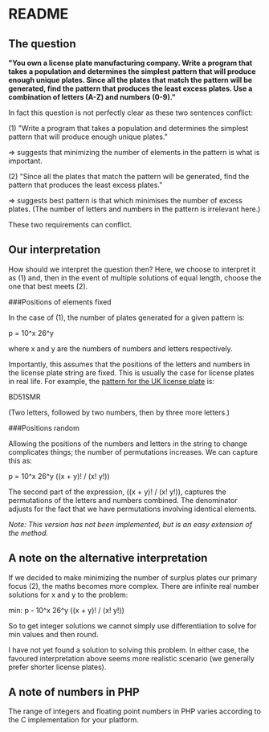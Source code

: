 README
======

The question
------------

**"You own a license plate manufacturing company. Write a program that takes a population and determines the simplest pattern that will produce enough unique plates. Since all the plates that match the pattern will be generated, find the pattern that produces the least excess plates. Use a combination of letters (A-Z) and numbers (0-9)."**

In fact this question is not perfectly clear as these two sentences conflict:

(1)  "Write a program that takes a population and determines the simplest pattern that will produce enough unique plates."

 => suggests that minimizing the number of elements in the pattern is what is important.

(2)  "Since all the plates that match the pattern will be generated, find the pattern that produces the least excess plates."

=> suggests best pattern is that which minimises the number of excess plates. (The number of letters and numbers in the pattern is irrelevant here.)

These two requirements can conflict.

Our interpretation
------------------

How should we interpret the question then? Here, we choose to interpret it as (1) and, then in the event of multiple solutions of equal length, choose the one that best meets (2).

###Positions of elements fixed

In the case of (1), the number of plates generated for a given pattern is:

p = 10^x 26^y

where x and y are the numbers of numbers and letters respectively.

Importantly, this assumes that the positions of the letters and numbers in the license plate string are fixed. This is usually the case for license plates in real life. For example, the [pattern for the UK license plate](https://upload.wikimedia.org/wikipedia/commons/thumb/6/6c/British_car_registration_plate_labels.svg/551px-British_car_registration_plate_labels.svg.png) is:

BD51SMR

(Two letters, followed by two numbers, then by three more letters.)

###Positions random

Allowing the positions of the numbers and letters in the string to change complicates things; the number of permutations increases. We can capture this as:

p = 10^x 26^y ((x + y)! / (x! y!))

The second part of the expression, ((x + y)! / (x! y!)), captures the permutations of the letters and numbers combined. The denominator adjusts for the fact that we have permutations involving identical elements.

*Note: This version has not been implemented, but is an easy extension of the method.*

A note on the alternative interpretation
--------------------------

If we decided to make minimizing the number of surplus plates our primary focus (2), the maths becomes more complex. There are infinite real number solutions for x and y to the problem:

min:    p - 10^x 26^y ((x + y)! / (x! y!))

So to get integer solutions we cannot simply use differentiation to solve for min values and then round.

I have not yet found a solution to solving this problem. In either case, the favoured interpretation above seems more realistic scenario (we generally prefer shorter license plates).

A note of numbers in PHP
------------------------

The range of integers and floating point numbers in PHP varies according to the
C implementation for your platform.